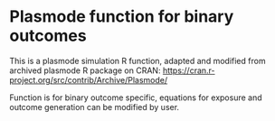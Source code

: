 # Plasmode function for binary outcomes

This is a plasmode simulation R function, adapted and modified from archived plasmode R package on CRAN: https://cran.r-project.org/src/contrib/Archive/Plasmode/

Function is for binary outcome specific, equations for exposure and outcome generation can be modified by user.
